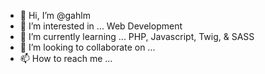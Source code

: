 - 👋 Hi, I’m @gahlm
- 👀 I’m interested in ... Web Development
- 🌱 I’m currently learning ... PHP, Javascript, Twig, & SASS
- 💞️ I’m looking to collaborate on ...
- 📫 How to reach me ...

<!---
gahlm/gahlm is a ✨ special ✨ repository because its `README.md` (this file) appears on your GitHub profile.
You can click the Preview link to take a look at your changes.
--->
